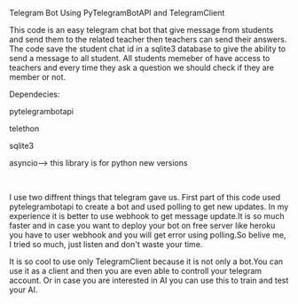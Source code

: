 <p>Telegram Bot Using PyTelegramBotAPI and TelegramClient</p>


This code is an easy telegram chat bot that give message from students and send them to the related teacher then teachers can send their answers.
The code save the student chat id in a sqlite3 database to give the ability to send a message to all student.
All students memeber of <channel username> have access to teachers and every time they ask a question we should check if they are member or not.

<p>Dependecies:</p>
	<p>pytelegrambotapi</p>
	<p>telethon</p>
	<p>sqlite3</p>
	<p>asyncio--> this library is for python new versions</p><br>

I use two diffrent things that telegram gave us.
First part of this code used pytelegrambotapi to create a bot and used polling to get new updates.
In my experience it is better to use webhook to get message update.It is so much faster and in case you want to deploy your bot on free server like heroku you have to user webhook and you will get error using polling.So belive me, I tried so much, just listen and don't waste your time.

It is so cool to use only TelegramClient because it is not only a bot.You can use it as a client and then you are even able to controll your telegram account. Or in case you are interested in AI
you can use this to train and test your AI.
